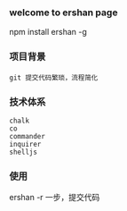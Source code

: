 
### welcome to ershan page

   npm install ershan -g

### 项目背景
    git 提交代码繁琐，流程简化

### 技术体系
    chalk
    co
    commander
    inquirer
    shelljs

### 使用
ershan -r   一步，提交代码

    